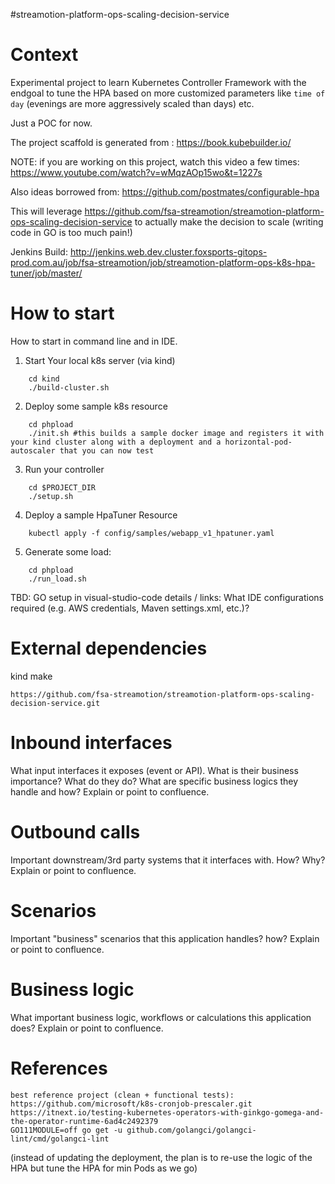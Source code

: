 #streamotion-platform-ops-scaling-decision-service
# Context

Experimental project to learn Kubernetes Controller Framework with the endgoal to tune the HPA 
based on more customized parameters like `time of day` (evenings are more aggressively scaled than days) etc. 

Just a POC for now.

The project scaffold is generated from : https://book.kubebuilder.io/ 

NOTE: if you are working on this project, watch this video a few times: https://www.youtube.com/watch?v=wMqzAOp15wo&t=1227s 

Also ideas borrowed from:
https://github.com/postmates/configurable-hpa 

This will leverage https://github.com/fsa-streamotion/streamotion-platform-ops-scaling-decision-service to actually make the decision to scale (writing code in GO is too much pain!)

Jenkins Build: http://jenkins.web.dev.cluster.foxsports-gitops-prod.com.au/job/fsa-streamotion/job/streamotion-platform-ops-k8s-hpa-tuner/job/master/ 

# How to start
How to start in command line and in IDE.

1. Start Your local k8s server (via kind)

```
    cd kind
    ./build-cluster.sh
```

2. Deploy some sample k8s resource


```
    cd phpload
    ./init.sh #this builds a sample docker image and registers it with your kind cluster along with a deployment and a horizontal-pod-autoscaler that you can now test
```

3. Run your controller
```
    cd $PROJECT_DIR
    ./setup.sh
```

4. Deploy a sample HpaTuner Resource

```
    kubectl apply -f config/samples/webapp_v1_hpatuner.yaml
```

5. Generate some load:
```
    cd phpload
    ./run_load.sh 
```

TBD: GO setup in visual-studio-code details / links: What IDE configurations required (e.g. AWS credentials, Maven settings.xml, etc.)?

# External dependencies

kind
make 

```
https://github.com/fsa-streamotion/streamotion-platform-ops-scaling-decision-service.git
```


# Inbound interfaces
What input interfaces it exposes (event or API). What is their business importance?
What do they do? What are specific business logics they handle and how?
Explain or point to confluence.

# Outbound calls
Important downstream/3rd party systems that it interfaces with. How? Why?
Explain or point to confluence.

# Scenarios
Important "business" scenarios that this application handles? how? Explain or point to confluence.

# Business logic
What important business logic, workflows or calculations this application does? Explain or point to confluence.

# References

    best reference project (clean + functional tests): https://github.com/microsoft/k8s-cronjob-prescaler.git
    https://itnext.io/testing-kubernetes-operators-with-ginkgo-gomega-and-the-operator-runtime-6ad4c2492379
    GO111MODULE=off go get -u github.com/golangci/golangci-lint/cmd/golangci-lint

(instead of updating the deployment, the plan is to re-use the logic of the HPA but tune the HPA for min Pods as we go)
